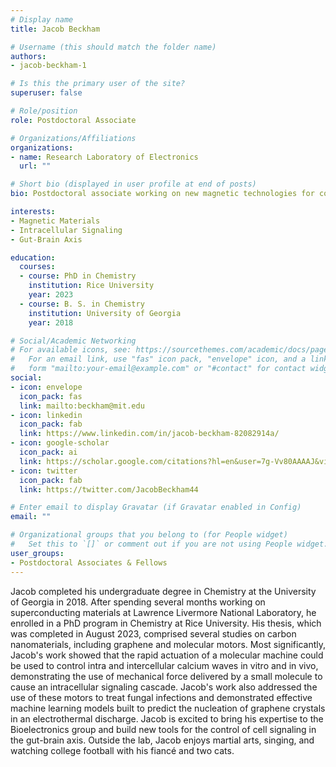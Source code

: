 ```yaml
---
# Display name
title: Jacob Beckham

# Username (this should match the folder name)
authors:
- jacob-beckham-1

# Is this the primary user of the site?
superuser: false

# Role/position
role: Postdoctoral Associate

# Organizations/Affiliations
organizations:
- name: Research Laboratory of Electronics
  url: ""

# Short bio (displayed in user profile at end of posts)
bio: Postdoctoral associate working on new magnetic technologies for controlling biological function

interests:
- Magnetic Materials
- Intracellular Signaling
- Gut-Brain Axis

education:
  courses:
  - course: PhD in Chemistry
    institution: Rice University
    year: 2023
  - course: B. S. in Chemistry
    institution: University of Georgia
    year: 2018

# Social/Academic Networking
# For available icons, see: https://sourcethemes.com/academic/docs/page-builder/#icons
#   For an email link, use "fas" icon pack, "envelope" icon, and a link in the
#   form "mailto:your-email@example.com" or "#contact" for contact widget.
social:
- icon: envelope
  icon_pack: fas
  link: mailto:beckham@mit.edu
- icon: linkedin
  icon_pack: fab
  link: https://www.linkedin.com/in/jacob-beckham-82082914a/
- icon: google-scholar
  icon_pack: ai
  link: https://scholar.google.com/citations?hl=en&user=7g-Vv80AAAAJ&view_op=list_works
- icon: twitter
  icon_pack: fab
  link: https://twitter.com/JacobBeckham44

# Enter email to display Gravatar (if Gravatar enabled in Config)
email: ""

# Organizational groups that you belong to (for People widget)
#   Set this to `[]` or comment out if you are not using People widget.
user_groups:
- Postdoctoral Associates & Fellows
---
```


Jacob completed his undergraduate degree in Chemistry at the University of Georgia in 2018. After spending several months working on superconducting materials at Lawrence Livermore National Laboratory, he enrolled in a PhD program in Chemistry at Rice University. His thesis, which was completed in August 2023, comprised several studies on carbon nanomaterials, including graphene and molecular motors. Most significantly, Jacob's work showed that the rapid actuation of a molecular machine could be used to control intra and intercellular calcium waves in vitro and in vivo, demonstrating the use of mechanical force delivered by a small molecule to cause an intracellular signaling cascade. Jacob's work also addressed the use of these motors to treat fungal infections and demonstrated effective machine learning models built to predict the nucleation of graphene crystals in an electrothermal discharge. Jacob is excited to bring his expertise to the Bioelectronics group and build new tools for the control of cell signaling in the gut-brain axis. Outside the lab, Jacob enjoys martial arts, singing, and watching college football with his fiancé and two cats.